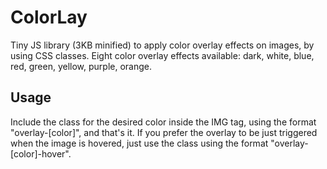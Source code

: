 ColorLay
========

Tiny JS library (3KB minified) to apply color overlay effects on images, by using CSS classes. Eight color overlay effects available: dark, white, blue, red, green, yellow, purple, orange.

## Usage

Include the class for the desired color inside the IMG tag, using the format "overlay-[color]", and that's it. If you prefer the overlay to be just triggered when the image is hovered, just use the class using the format "overlay-[color]-hover".
